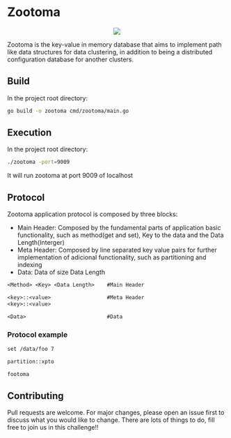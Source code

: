 # Zootoma

<p align="center">
  <img src="https://i.ibb.co/7bPjgrx/zootoma-removebg-preview-Convert-Image.jpg">
</p>

Zootoma is the key-value in memory database that aims to implement path like data structures for data clustering, in addition to being a distributed configuration database for another clusters.

## Build

In the project root directory:

```bash
go build -o zootoma cmd/zootoma/main.go
```

## Execution

In the project root directory:

```bash
./zootoma -port=9009
```

It will run zootoma at port 9009 of localhost

## Protocol

Zootoma application protocol is composed by three blocks:
- Main Header: Composed by the fundamental parts of application basic functionality, such as method(get and set), Key to the data and the Data Length(Interger)
- Meta Header: Composed by line separated key value pairs for further implementation of adicional functionality, such as partitioning and indexing
- Data: Data of size Data Length


```txt
<Method> <Key> <Data Length>    #Main Header

<key>::<value>                  #Meta Header
<key>::<value>

<Data>                          #Data
```

### Protocol example

```txt
set /data/foo 7

partition::xpto

footoma
```


## Contributing
Pull requests are welcome. For major changes, please open an issue first to discuss what you would like to change. There are lots of things to do, fill free to join us in this challenge!!
